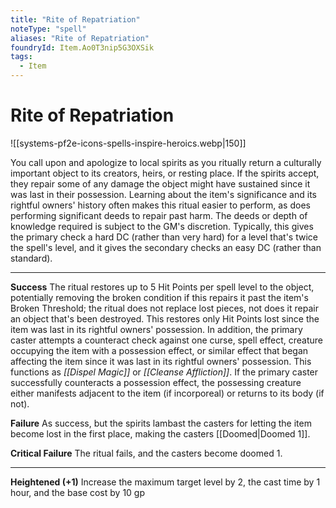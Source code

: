 ```yaml
---
title: "Rite of Repatriation"
noteType: "spell"
aliases: "Rite of Repatriation"
foundryId: Item.Ao0T3nip5G3OXSik
tags:
  - Item
---
```


# Rite of Repatriation
![[systems-pf2e-icons-spells-inspire-heroics.webp|150]]

You call upon and apologize to local spirits as you ritually return a culturally important object to its creators, heirs, or resting place. If the spirits accept, they repair some of any damage the object might have sustained since it was last in their possession. Learning about the item's significance and its rightful owners' history often makes this ritual easier to perform, as does performing significant deeds to repair past harm. The deeds or depth of knowledge required is subject to the GM's discretion. Typically, this gives the primary check a hard DC (rather than very hard) for a level that's twice the spell's level, and it gives the secondary checks an easy DC (rather than standard).

* * *

**Success** The ritual restores up to 5 Hit Points per spell level to the object, potentially removing the broken condition if this repairs it past the item's Broken Threshold; the ritual does not replace lost pieces, not does it repair an object that's been destroyed. This restores only Hit Points lost since the item was last in its rightful owners' possession. In addition, the primary caster attempts a counteract check against one curse, spell effect, creature occupying the item with a possession effect, or similar effect that began affecting the item since it was last in its rightful owners' possession. This functions as _[[Dispel Magic]]_ or _[[Cleanse Affliction]]_. If the primary caster successfully counteracts a possession effect, the possessing creature either manifests adjacent to the item (if incorporeal) or returns to its body (if not).

**Failure** As success, but the spirits lambast the casters for letting the item become lost in the first place, making the casters [[Doomed|Doomed 1]].

**Critical Failure** The ritual fails, and the casters become doomed 1.

* * *

**Heightened (+1)** Increase the maximum target level by 2, the cast time by 1 hour, and the base cost by 10 gp
